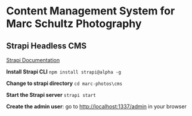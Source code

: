# Content Management System for Marc Schultz Photography

## Strapi Headless CMS

[Strapi Documentation](https://strapi.io/documentation/3.x.x/)

**Install Strapi CLI**
`npm install strapi@alpha -g`

**Change to strapi directory**
`cd marc-photos\cms`

**Start the Strapi server**
`strapi start`

**Create the admin user**: go to [http://localhost:1337/admin](http://localhost:1337/admin) in your browser